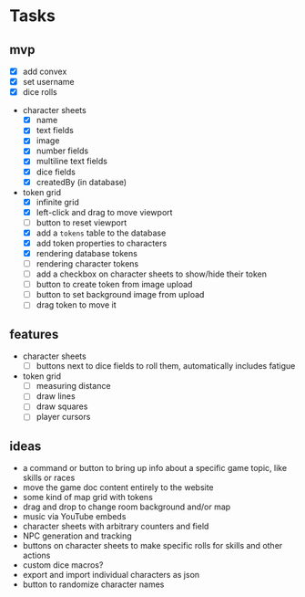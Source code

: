 # Tasks

## mvp

- [x] add convex
- [x] set username
- [x] dice rolls
- character sheets
  - [x] name
  - [x] text fields
  - [x] image
  - [x] number fields
  - [x] multiline text fields
  - [x] dice fields
  - [x] createdBy (in database)
- token grid
  - [x] infinite grid
  - [x] left-click and drag to move viewport
  - [ ] button to reset viewport
  - [x] add a `tokens` table to the database
  - [x] add token properties to characters
  - [x] rendering database tokens
  - [ ] rendering character tokens
  - [ ] add a checkbox on character sheets to show/hide their token
  - [ ] button to create token from image upload
  - [ ] button to set background image from upload
  - [ ] drag token to move it

## features

- character sheets
  - [ ] buttons next to dice fields to roll them, automatically includes fatigue
- token grid
  - [ ] measuring distance
  - [ ] draw lines
  - [ ] draw squares
  - [ ] player cursors

## ideas

- a command or button to bring up info about a specific game topic, like skills or races
- move the game doc content entirely to the website
- some kind of map grid with tokens
- drag and drop to change room background and/or map
- music via YouTube embeds
- character sheets with arbitrary counters and field
- NPC generation and tracking
- buttons on character sheets to make specific rolls for skills and other actions
- custom dice macros?
- export and import individual characters as json
- button to randomize character names
